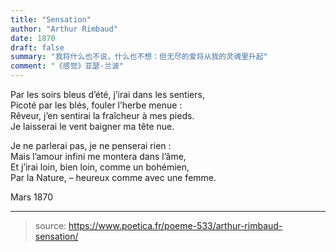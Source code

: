 ```yaml
---
title: "Sensation"
author: "Arthur Rimbaud"
date: 1870
draft: false
summary: "我将什么也不说，什么也不想：但无尽的爱将从我的灵魂里升起"
comment: "《感觉》亚瑟·兰波"
---
```


Par les soirs bleus d’été, j’irai dans les sentiers,  
Picoté par les blés, fouler l’herbe menue :  
Rêveur, j’en sentirai la fraîcheur à mes pieds.  
Je laisserai le vent baigner ma tête nue.  

Je ne parlerai pas, je ne penserai rien :  
Mais l’amour infini me montera dans l’âme,  
Et j’irai loin, bien loin, comme un bohémien,  
Par la Nature, – heureux comme avec une femme.  

Mars 1870

---

> source: <https://www.poetica.fr/poeme-533/arthur-rimbaud-sensation/>
